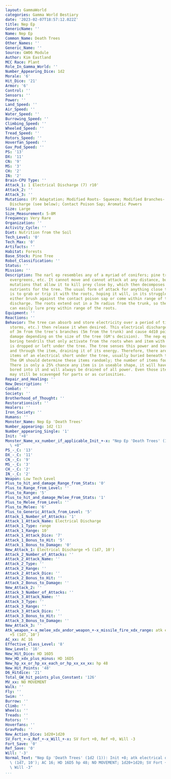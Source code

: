 ```yaml
---
layout: GammaWorld
categories: Gamma World Bestiary
date: '2023-02-07T18:57:12.022Z'
title: Nep Ep
GenericName: ''
Name: Nep Ep
Common_Name: Death Trees
Other_Names: ''
Generic_Name: ''
Source: GW06 Module
Author: Kim Eastland
MCC Race: Plant
Role_In_Gamma_World: ''
Number_Appearing_Dice: 1d2
Morale: '6'
Hit_Dice: '21'
Armor: '6'
Control: ''
Sensors: ''
Power: ''
Land_Speed: ''
Air_Speed: ''
Water_Speed: ''
Burrowing_Speed: ''
Climbing_Speed: ''
Wheeled_Speed: ''
Tread_Speed: ''
Rotors_Speed: ''
Hoverfan_Speed: ''
Gav_Pod_Speed: ''
PS: '13'
DX: '11'
CN: '9'
MS: '3'
CH: '2'
IN: '2'
Brain-CPU Type: ''
Attack_1: 1 Electrical Discharge (7) r10'
Attack_2: ''
Attack_3: ''
Mutations: (P) Adaptation; Modified Roots- Squeeze; Modified Branches- Electrical
  Discharge (see below); Contact Poison Sap; Aromatic Powers
Size: Large
Size_Measurement: 5-8M
Frequency: Very Rare
Organization: ''
Activity_Cycle: ''
Diet: Nutrition from the Soil
Tech_Level: '0'
Tech_Max: '0'
Artifacts: ''
Habitat: Forests
Base_Stock: Pine Tree
Robot_Classification: ''
Status: ''
Mission: ''
Description: The narl ep resembles any of a myriad of conifers; pine trees, spruce,
  evergreens, etc. It cannot move and cannot attack at any distance, but has various
  mutations that allow it to kill prey close by, which then decomposes and provides
  nutrients for the tree. The usual form of attack for anything close to the nep ep
  is to grab or trip it with the roots, hoping it will, in its struggle to break free,
  either brush against the contact poison sap or come within range of the tree's electrical
  discharge. The roots extend out in a 7m radius from the trunk, so the aromatic power
  can easily lure prey within range of the roots.
Equipment: ''
Reactions: ''
Behavior: The tree can absorb and store electricity over a period of time (electrical
  storms, etc.) then release it when desired. This electrical discharge has a range
  of 3m from the tree's branches (5m from the trunk) and cause 4d10 points of base
  damage depending on the size of the tree (GM's decision).  The nep ep also has unique
  boring tendrils that only activate from the roots when and item with a lot of energy
  is dropped or left under the tree. The tree senses this power and bores up under
  and through the item, draining it of its energy. Therefore, there are usually some
  items of an electrical short under the tree, usually buried beneath the fallen needles.
  The GM should determine these items randomly; the number of items found is 1d6.
  There is only a 25% chance any item is in useable shape, it will have a small hole
  bored into it and will always be drained of all power. Even those items beyond repair
  may still be scavenged for parts or as curiosities.
Repair_and_Healing: ''
New_Description: ''
Combat: ''
Society: ''
Brotherhood_of_Thought: ''
Restorationsist: ''
Healers: ''
Iron_Society: ''
Humans: ''
Monster_Name: Nep Ep 'Death Trees'
Number_appearing: 1d2 (1)
Number_appearing_Single: '1'
Init: '+8'
Monster_Name_xx_number_if_applicable_Init_+-x: "Nep Ep 'Death Trees' (1d2 (1)): Init\
  \ +8"
PS_-_C: '13'
DX_-_C: '11'
CN_-_C: '9'
MS_-_C: '3'
CH_-_C: '2'
IN_-_C: '2'
Weapon: Low Tech Level
Plus_to_hit_and_damage_Range_from_Stats: '0'
Plus_to_Range_from_Level: ''
Plus_to_Range: '5'
Plus_to_hit_and_damage_Melee_From_Stats: '1'
Plus_to_Melee_from_Level: ''
Plus_to_Melee: '6'
Plus_to_Generic_Attack_from_Level: '5'
Attack_1_Number_of_Attacks: '1'
Attack_1_Attack_Name: Electrical Discharge
Attack_1_Type: range
Attack_1_Range: 10'
Attack_1_Attack_Dice: '7'
Attack_1_Bonus_to_Hit: '5'
Attack_1_Bonus_to_Damage: '0'
New_Attack_1: Electrical Discharge +5 (1d7, 10')
Attack_2_Number_of_Attacks: ''
Attack_2_Attack_Name: ''
Attack_2_Type: ''
Attack_2_Range: ''
Attack_2_Attack_Dice: ''
Attack_2_Bonus_to_Hit: ''
Attack_2_Bonus_to_Damage: ''
New_Attack_2: ''
Attack_3_Number_of_Attacks: ''
Attack_3_Attack_Name: ''
Attack_3_Type: ''
Attack_3_Range: ''
Attack_3_Attack_Dice: ''
Attack_3_Bonus_to_Hit: ''
Attack_3_Bonus_to_Damage: ''
New_Attack_3: ''
Atk_weapon_+-x_melee_xdx_andor_weapon_+-x_missile_fire_xdx_range: atk electrical discharge
  +5 (1d7, 10')
AC_xx: AC 16
Effective_Class_Level: '8'
New_Level: '16'
New_Hit_Dice: HD 16D5
New_HD_xdx_plus_minus: HD 16D5
New_hp_xx_or_hp_xx_each_or_hp_xx_xx_xx: hp 48
New_Hit_Points: '48'
D6_Hitdice: '21'
Total_GW_hit_points_plus_Constant: '126'
MV_xx: NO MOVEMENT
Walk: ''
Fly: ''
Swim: ''
Burrow: ''
Climb: ''
Wheels: ''
Treads: ''
Rotors: ''
Hoverfans: ''
GravPods: ''
New_Action_Dice: 1d20+1d20
SV_Fort_+-x_Ref_+-x_Will_+-x: SV Fort +0, Ref +0, Will -3
Fort_Save: '0'
Ref_Save: '0'
Will: '-3'
Normal_Text: "Nep Ep 'Death Trees' (1d2 (1)): Init +8; atk electrical discharge +5\
  \ (1d7, 10'); AC 16; HD 16D5 hp 48; NO MOVEMENT; 1d20+1d20; SV Fort +0, Ref +0,\
  \ Will -3"
...
```

